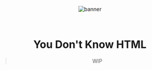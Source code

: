 <div align="center">

![banner](https://raw.githubusercontent.com/fullstacksjs/yout-dont-know-html/main/assets/banner.png)

<br/>

# You Don't Know HTML

> WIP
